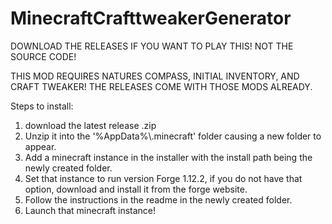 # MinecraftCrafttweakerGenerator
DOWNLOAD THE RELEASES IF YOU WANT TO PLAY THIS! NOT THE SOURCE CODE!

THIS MOD REQUIRES NATURES COMPASS, INITIAL INVENTORY, AND CRAFT TWEAKER! THE RELEASES COME WITH THOSE MODS ALREADY.

Steps to install:
1. download the latest release .zip
2. Unzip it into the '%AppData%\\.minecraft' folder causing a new folder to appear.
3. Add a minecraft instance in the installer with the install path being the newly created folder.
4. Set that instance to run version Forge 1.12.2, if you do not have that option, download and install it from the forge website.
5. Follow the instructions in the readme in the newly created folder.
6. Launch that minecraft instance!

